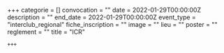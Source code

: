 +++
    categorie = []
    convocation = ""
    date = 2022-01-29T00:00:00Z
    description = ""
    end_date = 2022-01-29T00:00:00Z
    event_type = "interclub_regional"
    fiche_inscription = ""
    image = ""
    lieu = ""
    poster = ""
    reglement = ""
    title = "ICR"
    
    +++
            